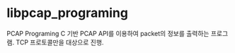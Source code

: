 # libpcap_programing

PCAP Programing
C 기반 PCAP API를 이용하여 packet의 정보를 출력하는 프로그램.
TCP 프로토콜만을 대상으로 진행.
